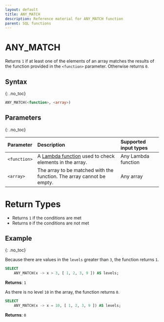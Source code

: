 ```yaml
---
layout: default
title: ANY_MATCH
description: Reference material for ANY_MATCH function
parent: SQL functions
---
```



# ANY\_MATCH

Returns `1` if at least one of the elements of an array matches the results of the function provided in the `<function>` parameter. Otherwise returns `0`.

## Syntax
{: .no_toc}

```sql
ANY_MATCH(<function>, <array>)
```
## Parameters
{: .no_toc} 

| Parameter | Description              | Supported input types | 
| :--------- | :------------------------| :----------- | 
| `<function>`  | A [Lambda function](../../working-with-semi-structured-data/working-with-arrays.md#manipulating-arrays-with-lambda-functions) used to check elements in the array. | Any Lambda function | 
| `<array>`   | The array to be matched with the function. The array cannot be empty.  | Any array |       

# Return Types
* Returns `1` if the conditions are met
* Returns `0` if the conditions are not met

## Example
{: .no_toc}

Because there are values in the `levels` greater than `3`, the function returns `1`. 
```sql
SELECT
	ANY_MATCH(x -> x > 3, [ 1, 2, 3, 9 ]) AS levels;
```

**Returns**: `1`

As there is no level `10` in the array, the function returns `0`. 
```sql
SELECT
	ANY_MATCH(x -> x = 10, [ 1, 2, 3, 9 ]) AS levels;
```

**Returns**: `0`
